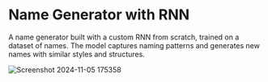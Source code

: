 # Name Generator with RNN

A name generator built with a custom RNN from scratch, trained on a dataset of names. The model captures naming patterns and generates new names with similar styles and structures.

![Screenshot 2024-11-05 175358](https://github.com/user-attachments/assets/f8afb868-2c72-46f1-a80a-d0409962009d)
